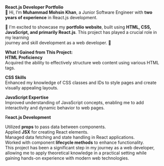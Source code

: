 **React.js Developer Portfolio**  <br>
👋 Hi, I’m **Muhammad Mohsin Khan**, a Junior Software Engineer with **two years of experience** in React.js development.<br>

🚀 I'm excited to showcase my **portfolio website**, built using **HTML, CSS, JavaScript, and primarily React.js**. This project has played a crucial role in my learning <br>journey and skill development as a web developer. 🚀<br>

**What I Gained from This Project:**<br>
**HTML Proficiency**<br>
Acquired the ability to effectively structure web content using various HTML tags.<br>

**CSS Skills**<br>
Enhanced my knowledge of CSS classes and IDs to style pages and create visually appealing layouts.<br>

**JavaScript Expertise**<br>
Improved understanding of JavaScript concepts, enabling me to add interactivity and dynamic behavior to web pages.<br>

R**eact.js Development**<br>

Utilized **props** to pass data between components.<br>
Applied **JSX** for creating React elements.<br>
Managed data fetching and state handling in React applications.<br>
Worked with component **lifecycle methods** to enhance functionality.<br>
This project has been a significant step in my journey as a web developer, allowing me to apply theoretical knowledge in a practical setting while gaining hands-on experience with modern web technologies.<br>
